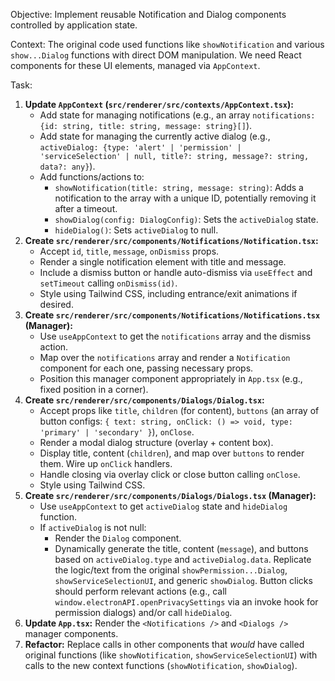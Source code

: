 Objective: Implement reusable Notification and Dialog components controlled by application state.

Context: The original code used functions like `showNotification` and various `show...Dialog` functions with direct DOM manipulation. We need React components for these UI elements, managed via `AppContext`.

Task:

1.  **Update `AppContext` (`src/renderer/src/contexts/AppContext.tsx`):**
    - Add state for managing notifications (e.g., an array `notifications: {id: string, title: string, message: string}[]`).
    - Add state for managing the currently active dialog (e.g., `activeDialog: {type: 'alert' | 'permission' | 'serviceSelection' | null, title?: string, message?: string, data?: any}`).
    - Add functions/actions to:
      - `showNotification(title: string, message: string)`: Adds a notification to the array with a unique ID, potentially removing it after a timeout.
      - `showDialog(config: DialogConfig)`: Sets the `activeDialog` state.
      - `hideDialog()`: Sets `activeDialog` to null.
2.  **Create `src/renderer/src/components/Notifications/Notification.tsx`:**
    - Accept `id`, `title`, `message`, `onDismiss` props.
    - Render a single notification element with title and message.
    - Include a dismiss button or handle auto-dismiss via `useEffect` and `setTimeout` calling `onDismiss(id)`.
    - Style using Tailwind CSS, including entrance/exit animations if desired.
3.  **Create `src/renderer/src/components/Notifications/Notifications.tsx` (Manager):**
    - Use `useAppContext` to get the `notifications` array and the dismiss action.
    - Map over the `notifications` array and render a `Notification` component for each one, passing necessary props.
    - Position this manager component appropriately in `App.tsx` (e.g., fixed position in a corner).
4.  **Create `src/renderer/src/components/Dialogs/Dialog.tsx`:**
    - Accept props like `title`, `children` (for content), `buttons` (an array of button configs: `{ text: string, onClick: () => void, type: 'primary' | 'secondary' }`), `onClose`.
    - Render a modal dialog structure (overlay + content box).
    - Display title, content (`children`), and map over `buttons` to render them. Wire up `onClick` handlers.
    - Handle closing via overlay click or close button calling `onClose`.
    - Style using Tailwind CSS.
5.  **Create `src/renderer/src/components/Dialogs/Dialogs.tsx` (Manager):**
    - Use `useAppContext` to get `activeDialog` state and `hideDialog` function.
    - If `activeDialog` is not null:
      - Render the `Dialog` component.
      - Dynamically generate the title, content (`message`), and buttons based on `activeDialog.type` and `activeDialog.data`. Replicate the logic/text from the original `showPermission...Dialog`, `showServiceSelectionUI`, and generic `showDialog`. Button clicks should perform relevant actions (e.g., call `window.electronAPI.openPrivacySettings` via an invoke hook for permission dialogs) and/or call `hideDialog`.
6.  **Update `App.tsx`:** Render the `<Notifications />` and `<Dialogs />` manager components.
7.  **Refactor:** Replace calls in other components that _would_ have called original functions (like `showNotification`, `showServiceSelectionUI`) with calls to the new context functions (`showNotification`, `showDialog`).

